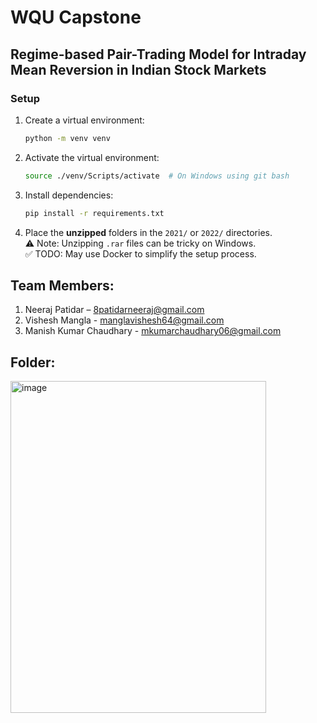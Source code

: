 # WQU Capstone

## Regime-based Pair-Trading Model for Intraday Mean Reversion in Indian Stock Markets

### Setup

1. Create a virtual environment:
    ```bash
    python -m venv venv
    ```

2. Activate the virtual environment:
    ```bash
    source ./venv/Scripts/activate  # On Windows using git bash
    ```

3. Install dependencies:
    ```bash
    pip install -r requirements.txt
    ```

4. Place the **unzipped** folders in the `2021/` or `2022/` directories.  
   ⚠️ Note: Unzipping `.rar` files can be tricky on Windows.  
   ✅ TODO: May use Docker to simplify the setup process.

Team Members:
---------------

1. Neeraj Patidar – 8patidarneeraj@gmail.com
2. Vishesh Mangla - manglavishesh64@gmail.com  
3. Manish Kumar Chaudhary - mkumarchaudhary06@gmail.com 

Folder:
---------------
<img width="409" height="531" alt="image" src="https://github.com/user-attachments/assets/ed795e98-d5f1-42f9-a1bc-37d32e52e54f" />

